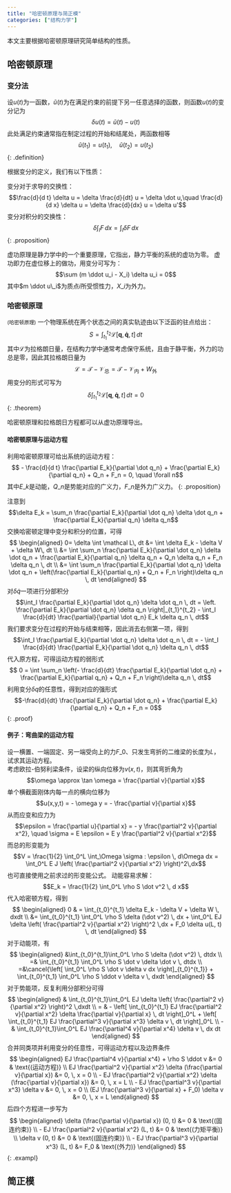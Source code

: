 ```yaml
---
title: "哈密顿原理与简正模"
categories: ["结构力学"]
---
```


本文主要根据哈密顿原理研究简单结构的性质。

## 哈密顿原理

### 变分法

设$u(t)$为一函数，$\tilde u(t)$为在满足约束的前提下另一任意选择的函数，则函数$u(t)$的变分记为
$$\delta u(t) = \tilde u(t) - u(t)$$
此处满足约束通常指在制定过程的开始和结尾处，两函数相等
$$\tilde u(t_1) = u(t_1), \quad \tilde u(t_2) = u(t_2)$$
{: .definition}

根据变分的定义，我们有以下性质：

变分对于求导的交换性：
$$\frac{d}{d t} \delta u = \delta \frac{d}{dt} u = \delta \dot u,\quad \frac{d}{d x} \delta u = \delta \frac{d}{dx} u = \delta u'$$
变分对积分的交换性：
$$\delta \int_I F \, dx = \int_I \delta F \, dx$$
{: .proposition}

虚功原理是静力学中的一个重要原理，它指出，静力平衡的系统的虚功为零。
虚功即力在虚位移上的做功，用变分可写为：
$$\sum (m \ddot u_i - X_i) \delta u_i = 0$$
其中$m \ddot u\_i$为质点$i$所受惯性力，$X\_i$为外力。

### 哈密顿原理

<small>(哈密顿原理)</small> 一个物理系统在两个状态之间的真实轨迹由以下泛函的驻点给出：
$$S = \int_{t_1}^{t_2} \mathcal L [\mathbf q, \mathbf{\dot q}, t] \, dt$$
其中$\mathcal L$为拉格朗日量，在结构力学中通常考虑保守系统，且由于静平衡，外力的功总是零，因此其拉格朗日量为
$$\mathcal L = \mathcal T - \mathcal V_\text{总} = \mathcal T - \mathcal V_\text{内} + W_\text{外}$$
用变分的形式可写为
$$\delta \int_{t_1}^{t_2} \mathcal L [\mathbf q, \mathbf{\dot q}, t] \, dt = 0$$
{: .theorem}

哈密顿原理和拉格朗日方程都可以从虚功原理导出。

#### 哈密顿原理与运动方程

利用哈密顿原理可给出系统的运动方程：
$$ - \frac{d}{d t} \frac{\partial E_k}{\partial \dot q_n} + \frac{\partial E_k}{\partial q_n} + Q_n + F_n = 0, \quad \forall n$$
其中$E\_k$是动能，$Q\_n$是势能对应的广义力，$F\_n$是外力广义力。
{: .proposition}

注意到
$$\delta E_k = \sum_n \frac{\partial E_k}{\partial \dot q_n} \delta \dot q_n + \frac{\partial E_k}{\partial q_n} \delta q_n$$
交换哈密顿定理中变分和积分的位置，可得
$$
\begin{aligned}
0= \delta \int \mathcal L\, dt &= \int \delta E_k - \delta V + \delta W\, dt \\
&= \int \sum_n \frac{\partial E_k}{\partial \dot q_n} \delta \dot q_n + \frac{\partial E_k}{\partial q_n} \delta q_n + Q_n \delta q_n + F_n \delta q_n \, dt \\
&= \int \sum_n \frac{\partial E_k}{\partial \dot q_n} \delta \dot q_n + \left(\frac{\partial E_k}{\partial q_n} + Q_n + F_n \right)\delta q_n \, dt
\end{aligned}
$$
对$\delta \dot q$一项进行分部积分
$$\int_I \frac{\partial E_k}{\partial \dot q_n} \delta \dot q_n \, dt = \left. \frac{\partial E_k}{\partial \dot q_n} \delta q_n \right|_{t_1}^{t_2} - \int_I \frac{d}{dt} \frac{\partial}{\partial \dot q_n} E_k \delta q_n \, dt$$
我们要求变分在过程的开始与结束相等，因此消去右侧第一项，得到
$$\int_I \frac{\partial E_k}{\partial \dot q_n} \delta \dot q_n \, dt = - \int_I \frac{d}{dt} \frac{\partial E_k}{\partial \dot q_n} \delta q_n \, dt$$
代入原方程，可得运动方程的弱形式
$$ 0 = \int \sum_n \left(- \frac{d}{dt} \frac{\partial E_k}{\partial \dot q_n} + \frac{\partial E_k}{\partial q_n} + Q_n + F_n \right)\delta q_n \, dt$$
利用变分$\delta q$的任意性，得到对应的强形式
$$-\frac{d}{dt} \frac{\partial E_k}{\partial \dot q_n} + \frac{\partial E_k}{\partial q_n} + Q_n + F_n = 0$$
{: .proof}

#### 例子：弯曲梁的运动方程

设一横置、一端固定、另一端受向上的力$F\_0$、只发生弯折的二维梁的长度为$L$，试求其运动方程。<br/>
考虑欧拉-伯努利梁条件，设梁的纵向位移为$v(x, t)$，则其弯折角为
$$\omega \approx \tan \omega = \frac{\partial v}{\partial x}$$
单个横截面刚体内每一点的横向位移为
$$u(x,y,t) = - \omega y = - \frac{\partial v}{\partial x}$$
从而应变和应力为
$$\epsilon = \frac{\partial u}{\partial x} = - y \frac{\partial^2 v}{\partial x^2}, \quad \sigma = E \epsilon =  E y \frac{\partial^2 v}{\partial x^2}$$
而总的形变能为
$$V = \frac{1}{2} \int_0^L \int_\Omega \sigma : \epsilon \, d\Omega dx = \int_0^L E J \left( \frac{\partial^2 v}{\partial x^2} \right)^2\,dx$$
也可直接使用之前求过的形变能公式。
动能容易求解：
$$E_k = \frac{1}{2} \int_0^L \rho S \dot v^2 \, d x$$
代入哈密顿方程，得到
$$
\begin{aligned}
0 & = \int_{t_0}^{t_1} \delta E_k - \delta V + \delta W \, dxdt \\
&= \int_{t_0}^{t_1} \int_0^L \rho S \delta (\dot v^2) \, dx  + \int_0^L EJ \delta \left( \frac{\partial^2 v}{\partial x^2} \right)^2 \,dx + F_0 \delta u(L, t) \, dt
\end{aligned}
$$
对于动能项，有
$$
\begin{aligned}
&\int_{t_0}^{t_1}\int_0^L \rho S \delta (\dot v^2) \, dtdx \\
=& \int_{t_0}^{t_1} \int_0^L \rho S \dot v \delta \dot v \, dtdx \\
=&\cancel{\left[ \int_0^L \rho S \dot v \delta v dx \right]_{t_0}^{t_1}} + \int_{t_0}^{t_1} \int_0^L \rho S \ddot v \delta v \, dxdt
\end{aligned}
$$
对于势能项，反复利用分部积分可得
$$
\begin{aligned}
& \int_{t_0}^{t_1}\int_0^L EJ \delta \left( \frac{\partial^2 v}{\partial x^2} \right)^2 \,dxdt \\
= & - \left[ \int_{t_0}^{t_1} EJ \frac{\partial^2 v}{\partial x^2} \delta \frac{\partial v}{\partial x} \, dt \right]_0^L  + \left[ \int_{t_0}^{t_1} EJ \frac{\partial^3 v}{\partial x^3} \delta v \, dt \right]_0^L \\ -
& \int_{t_0}^{t_1}\int_0^L EJ \frac{\partial^4 v}{\partial x^4} \delta v \, dx dt 
\end{aligned}
$$
合并同类项并利用变分的任意性，可得运动方程以及边界条件
$$
\begin{aligned}
EJ \frac{\partial^4 v}{\partial x^4} + \rho S \ddot v &= 0 & \text{(运动方程)} \\
EJ \frac{\partial^2 v}{\partial x^2} \delta (\frac{\partial v}{\partial x}) &= 0, \, x = 0 \\ -
EJ \frac{\partial^2 v}{\partial x^2} \delta (\frac{\partial v}{\partial x}) &= 0, \, x = L \\ -
EJ \frac{\partial^3 v}{\partial x^3} \delta v &= 0, \, x = 0 \\
(EJ \frac{\partial^3 v}{\partial x} + F_0) \delta v &= 0, \, x = L
\end{aligned}
$$
后四个方程进一步写为
$$
\begin{aligned}
\delta (\frac{\partial v}{\partial x}) (0, t) &= 0 & \text{(固连约束)} \\ -
EJ \frac{\partial^2 v}{\partial x^2} (L, t) &= 0 & \text{(力矩平衡)} \\
\delta v (0, t) &= 0 & \text{(固连约束)} \\ -
EJ \frac{\partial^3 v}{\partial x^3} (L, t) &= F_0 & \text{(外力)}
\end{aligned}
$$
{: .exampl}

## 简正模
